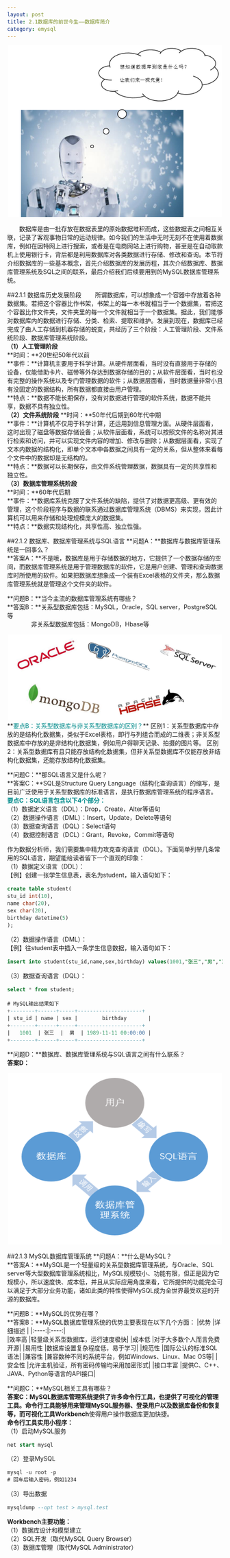 ```yaml
---
layout: post
title: 2.1数据库的前世今生——数据库简介
category: emysql
---
```

<div align="center">
<img width="500" height="400" src="https://raw.githubusercontent.com/carrylaw/IMG/master/img_sql/sql46.png" /> 
</div> 

&emsp;&emsp;数据库是由一批存放在数据表里的原始数据堆积而成，这些数据表之间相互关联，记录了客观事物日常的运动规律。如今我们的生活中无时无刻不在使用着数据库，例如在因特网上进行搜索，或者是在电商网站上进行购物，甚至是在自动取款机上使用银行卡，背后都是利用数据库对各类数据进行存储、修改和查询。本节将介绍数据库的一些基本概念，首先介绍数据库的发展历程，其次介绍数据库、数据库管理系统及SQL之间的联系，最后介绍我们后续要用到的MySQL数据库管理系统。         

##2.1.1 数据库历史发展阶段
&emsp;&emsp;所谓数据库，可以想象成一个容器中存放着各种数据集。若把这个容器比作书架，书架上的每一本书就相当于一个数据集，若把这个容器比作文件夹，文件夹里的每一个文件就相当于一个数据集。据此，我们能够对数据库内的数据进行存储、分类、检索、提取和维护。发展到现在，数据库已经完成了由人工存储到机器存储的蜕变，共经历了三个阶段：人工管理阶段、文件系统阶段、数据库管理系统阶段。       
**（1）人工管理阶段**     
**时间：**20世纪50年代以前         
**事件：**计算机主要用于科学计算。从硬件层面看，当时没有直接用于存储的设备，仅能借助卡片、磁带等外存达到数据存储的目的；从软件层面看，当时也没有完整的操作系统以及专门管理数据的软件；从数据层面看，当时数据量非常小且有没固定的数据结构，所有数据都直接由用户管理。        
**特点：**数据不能长期保存，没有对数据进行管理的软件系统，数据不能共享，数据不具有独立性。         
**（2）文件系统阶段**
**时间：**50年代后期到60年代中期              
**事件：**计算机不仅用于科学计算，还运用到信息管理方面。从硬件层面看，这时出现了磁盘等数据存储设备；从软件层面看，系统可以按照文件的名称对其进行检索和访问，并可以实现文件内容的增加、修改与删除；从数据层面看，实现了文本内数据的结构化，即单个文本中各数据之间具有一定的关系，但从整体来看每个文件中的数据却是无结构的。        
**特点：**数据可以长期保存，由文件系统管理数据，数据具有一定的共享性和独立性。          
**（3）数据库管理系统阶段**      
**时间：**60年代后期          
**事件：**数据库系统克服了文件系统的缺陷，提供了对数据更高级、更有效的管理，这个阶段程序与数据的联系通过数据库管理系统（DBMS）来实现，因此计算机可以用来存储和处理规模庞大的数据集。           
**特点：**数据实现结构化，共享性高、独立性强。    

##2.1.2 数据库、数据库管理系统与SQL语言
**问题A：**数据库与数据库管理系统是一回事么？        
**答案A：**不是哦，数据库是用于存储数据的地方，它提供了一个数据存储的空间，而数据库管理系统是用于管理数据库的软件，它是用户创建、管理和查询数据库时所使用的软件。如果把数据库想象成一个装有Excel表格的文件夹，那么数据库管理系统就是管理这个文件夹的软件。         
    
**问题B：**当今主流的数据库管理系统有哪些？         
**答案B：**关系型数据库包括：MySQL，Oracle，SQL server，PostgreSQL等           
&emsp;&emsp;&emsp;&emsp;非关系型数据库包括：MongoDB，Hbase等
<div align="center">
<img width="500" height="200" src="https://raw.githubusercontent.com/carrylaw/IMG/master/img_sql/sql47.png" /> 
</div> 
**<span style="color:#008B8B;">要点B：关系型数据库与非关系型数据库的区别？</span>**         
区别1：关系型数据库中存放的是结构化数据集，类似于Excel表格，即行与列组合而成的二维表；非关系型数据库中存放的是非结构化数据集，例如用户得聊天记录、拍摄的图片等。        
区别2：关系型数据库有且只能存放结构化数据集，但非关系型数据库不仅能存放非结构化数据集，还能存放结构化数据集。       

**问题C：**那SQL语言又是什么呢？       
**答案C：**SQL是Structure Query Language（结构化查询语言）的缩写，是目前广泛使用于关系型数据库的标准语言，是执行数据库管理系统的程序语言。        
**<span style="color:#008B8B;">要点C：SQL语言包含以下4个部分：</span>**        
（1）数据定义语言（DDL）：Drop，Create，Alter等语句           
（2）数据操作语言（DML）：Insert，Update，Delete等语句         
（3）数据查询语言（DQL）：Select语句          
（4）数据控制语言（DCL）：Grant，Revoke，Commit等语句       
        
作为数据分析师，我们需要集中精力攻克查询语言（DQL）。下面简单列举几条常用的SQL语言，期望能给读者留下一个直观的印象：     
（1）数据定义语言（DDL）：          
【例】创建一张学生信息表，表名为student，输入语句如下：         
```sql
create table student(
stu_id int(10),
name char(20),
sex char(20),
birthday datetime(5)
);
```
（2）数据操作语言（DML）：     
【例】往student表中插入一条学生信息数据，输入语句如下：    
```sql
insert into student(stu_id,name,sex,birthday) values(1001,"张三","男","1989-11-11");
```    
（3）数据查询语言（DQL）：     
```sql
select * from student;

# MySQL输出结果如下
+--------+------+-----+---------------------+
| stu_id | name | sex |        birthday       |
+--------+------+-----+---------------------+
|   1001  | 张三  |  男  | 1989-11-11 00:00:00 |
+--------+------+-----+---------------------+
```         

**问题D：**数据库、数据库管理系统与SQL语言之间有什么联系？         
**答案D：** 
<div align="center">
<img width="500" height="400" src="https://raw.githubusercontent.com/carrylaw/IMG/master/img_sql/sql48.png" /> 
</div> 

##2.1.3 MySQL数据库管理系统
**问题A：**什么是MySQL？          
**答案A：**MySQL是一个轻量级的关系型数据库管理系统，与Oracle、SQL server等大型数据库管理系统相比，MySQL规模较小、功能有限，但正是因为它规模小，所以速度快、成本低，并且从实际应用角度来看，它所提供的功能完全可以满足于大部分业务功能，诸如此类的特性使得MySQL成为全世界最受欢迎的开源的数据库。           

**问题B：**MySQL的优势在哪？        
**答案B：**MySQL数据库管理系统的优势主要表现在以下几个方面：
|优势  |详细描述  | 
|:----:|:----:|  
|效率高 |轻量级关系型数据库，运行速度极快| 
|成本低 |对于大多数个人而言免费开源| 
|易用性 |数据库设置复杂程度低，易于学习| 
|规范性 |国际公认的标准SQL语法|
|兼容性 |兼容数种不同的系统平台，例如Windows、Linux、Mac OS等|
|安全性 |允许主机验证，所有密码传输均采用加密形式|
|接口丰富 |提供C、C++、JAVA、Python等语言的API接口|

**问题C：**MySQL相关工具有哪些？           
**答案C：**MySQL数据库管理系统提供了许多命令行工具，也提供了可视化的管理工具。**命令行工具**能够用来管理MySQL服务器、登录用户以及数据库备份和恢复等，而**可视化工具Workbench**使得用户操作数据库更加快捷。         
**命令行工具实用小程序：**         
（1）启动MySQL服务
```sql
net start mysql
```
（2）登录MySQL
```sql
mysql -u root -p
# 回车后输入密码，例如1234
```
（3）导出数据
```sql
mysqldump --opt test > mysql.test
```
**Workbench主要功能：**     
（1）数据库设计和模型建立        
（2）SQL开发（取代MySQL Query Browser）       
（3）数据库管理（取代MySQL Administrator）         



